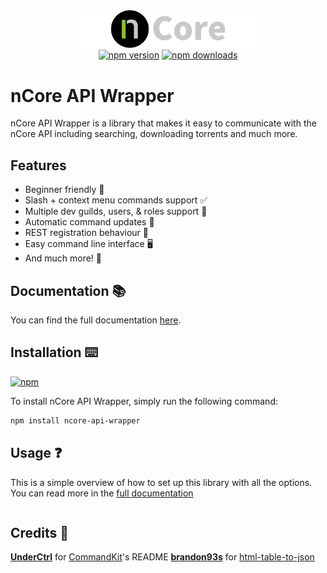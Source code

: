 <div align="center">
    <img src="https://github.com/BajekekButLost/NCore-API-Wrapper/blob/b7ff967ade6650a2887a1bc5ddaea8233ca329a9/logo.png" width="60%" />
    <br />
    <!-- <a href="https://ctrl.lol/discord"><img src="https://img.shields.io/discord/1055188344188973066?color=5865F2&logo=discord&logoColor=white" alt="support server" /></a> -->
    <a href="https://www.npmjs.com/package/ncore-api-wrapper"><img src="https://img.shields.io/npm/v/ncore-api-wrapper?maxAge=3600" alt="npm version" /></a>
    <a href="https://www.npmjs.com/package/ncore-api-wrapper"><img src="https://img.shields.io/npm/dt/ncore-api-wrapper?maxAge=3600" alt="npm downloads" /></a>
</div>

# nCore API Wrapper

nCore API Wrapper is a library that makes it easy to communicate with the nCore API including searching, downloading torrents and much more.

## Features

-   Beginner friendly 🚀
-   Slash + context menu commands support ✅
-   Multiple dev guilds, users, & roles support 🤝
-   Automatic command updates 🤖
-   REST registration behaviour 📍
-   Easy command line interface 🖥️
-   And much more! 🧪

## Documentation 📚

You can find the full documentation [here](https://github.com/BajekekButLost/NCore-API-Wrapper/wiki).

## Installation ⌨️

[![npm](https://nodei.co/npm/ncore-api-wrapper.png)](https://nodei.co/npm/ncore-api-wrapper/)

To install nCore API Wrapper, simply run the following command:

```bash
npm install ncore-api-wrapper
```

## Usage ❓

This is a simple overview of how to set up this library with all the options. You can read more in the [full documentation](https://github.com/BajekekButLost/NCore-API-Wrapper/wiki)

```js

```

## Credits 🔎

**[UnderCtrl](https://github.com/underctrl-io)** for [CommandKit](https://github.com/underctrl-io/commandkit)'s README
**[brandon93s](https://github.com/brandon93s)** for [html-table-to-json](https://github.com/brandon93s/html-table-to-json)
